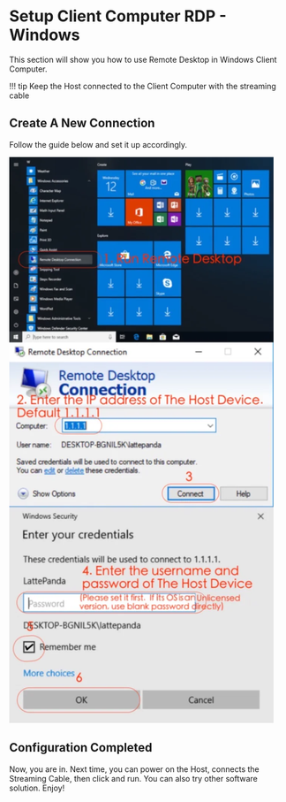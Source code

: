 # Setup Client Computer RDP - Windows

This section will show you how to use Remote Desktop in Windows Client Computer.

!!! tip
    Keep the Host connected to the Client Computer with the streaming cable

## Create A New Connection

Follow the guide below and set it up accordingly.

![dhcpserver](../../assets/streaming_cable_resources/win_rdp_setup.webp)

## Configuration Completed

Now, you are in. Next time, you can power on the Host, connects the Streaming Cable, then click and run. You can also try other software solution. Enjoy!
